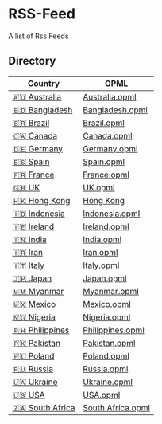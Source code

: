 # RSS-Feed
A list of Rss Feeds


## Directory

Country | OPML |
--------|------|
[🇦🇺 Australia](#-Australia) | [Australia.opml](https://raw.githubusercontent.com/spians/awesome-RSS-feeds/master/countries/with_category/Australia.opml)
[🇧🇩 Bangladesh](#-Bangladesh) | [Bangladesh.opml](https://raw.githubusercontent.com/spians/awesome-RSS-feeds/master/countries/with_category/Bangladesh.opml)
[🇧🇷 Brazil](#-Brazil) | [Brazil.opml](https://raw.githubusercontent.com/spians/awesome-RSS-feeds/master/countries/with_category/Brazil.opml)
[🇨🇦 Canada](#-Canada) | [Canada.opml](https://raw.githubusercontent.com/spians/awesome-RSS-feeds/master/countries/with_category/Canada.opml)
[🇩🇪 Germany](#-Germany) | [Germany.opml](https://raw.githubusercontent.com/spians/awesome-RSS-feeds/master/countries/with_category/Germany.opml)
[🇪🇸 Spain](#-Spain) | [Spain.opml](https://raw.githubusercontent.com/spians/awesome-RSS-feeds/master/countries/with_category/Spain.opml)
[🇫🇷 France](#-France) | [France.opml](https://raw.githubusercontent.com/spians/awesome-RSS-feeds/master/countries/with_category/France.opml)
[🇬🇧 UK](#-United-Kingdom) | [UK.opml](https://raw.githubusercontent.com/spians/awesome-RSS-feeds/master/countries/with_category/United%20Kingdom.opml)
[🇭🇰 Hong Kong](#-Hong-Kong-SAR-China) | [Hong Kong](https://raw.githubusercontent.com/spians/awesome-RSS-feeds/master/countries/with_category/Hong%20Kong%20SAR%20China.opml)
[🇮🇩 Indonesia](#-Indonesia) | [Indonesia.opml](https://raw.githubusercontent.com/spians/awesome-RSS-feeds/master/countries/with_category/Indonesia.opml)
[🇮🇪 Ireland](#-Ireland) | [Ireland.opml](https://raw.githubusercontent.com/spians/awesome-RSS-feeds/master/countries/with_category/Ireland.opml)
[🇮🇳 India](#-India) | [India.opml](https://raw.githubusercontent.com/spians/awesome-RSS-feeds/master/countries/with_category/India.opml)
[🇮🇷 Iran](#-Iran) | [Iran.opml](https://raw.githubusercontent.com/spians/awesome-RSS-feeds/master/countries/with_category/Iran.opml)
[🇮🇹 Italy](#-Italy) | [Italy.opml](https://raw.githubusercontent.com/spians/awesome-RSS-feeds/master/countries/with_category/Italy.opml)
[🇯🇵 Japan](#-Japan) | [Japan.opml](https://raw.githubusercontent.com/spians/awesome-RSS-feeds/master/countries/with_category/Japan.opml)
[🇲🇲 Myanmar](#-Myanmar-Burma) | [Myanmar.opml](https://raw.githubusercontent.com/spians/awesome-RSS-feeds/master/countries/with_category/Myanmar%20(Burma).opml)
[🇲🇽 Mexico](#-Mexico) | [Mexico.opml](https://raw.githubusercontent.com/spians/awesome-RSS-feeds/master/countries/with_category/Mexico.opml)
[🇳🇬 Nigeria](#-Nigeria) | [Nigeria.opml](https://raw.githubusercontent.com/spians/awesome-RSS-feeds/master/countries/with_category/Nigeria.opml)
[🇵🇭 Philippines](#-Philippines) | [Philippines.opml](https://raw.githubusercontent.com/spians/awesome-RSS-feeds/master/countries/with_category/Philippines.opml)
[🇵🇰 Pakistan](#-Pakistan) | [Pakistan.opml](https://raw.githubusercontent.com/spians/awesome-RSS-feeds/master/countries/with_category/Pakistan.opml)
[🇵🇱 Poland](#-Poland) | [Poland.opml](https://raw.githubusercontent.com/spians/awesome-RSS-feeds/master/countries/with_category/Poland.opml)
[🇷🇺 Russia](#-Russia) | [Russia.opml](https://raw.githubusercontent.com/spians/awesome-RSS-feeds/master/countries/with_category/Russia.opml)
[🇺🇦 Ukraine](#-Ukraine) | [Ukraine.opml](https://raw.githubusercontent.com/spians/awesome-RSS-feeds/master/countries/with_category/Ukraine.opml)
[🇺🇸 USA](#-United-States) | [USA.opml](https://raw.githubusercontent.com/spians/awesome-RSS-feeds/master/countries/with_category/United%20States.opml)
[🇿🇦 South Africa](#-South-Africa) | [South Africa.opml](https://raw.githubusercontent.com/spians/awesome-RSS-feeds/master/countries/with_category/South%20Africa.opml)
